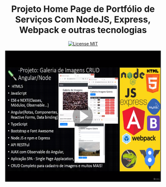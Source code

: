 <h1 align="center">
  Projeto Home Page de Portfólio de Serviços
  Com
  NodeJS, Express, Webpack e outras tecnologias
</h1>

<p align="center">
  <a href="https://opensource.org/licenses/MIT">
    <img src="https://img.shields.io/badge/License-MIT-blue.svg" alt="License MIT">
  </a>
</p>

[//]: # (Add your gifs/images here:)
<div align="center">
  <img src="./angular.PNG" alt="demo" height="425">
</div>